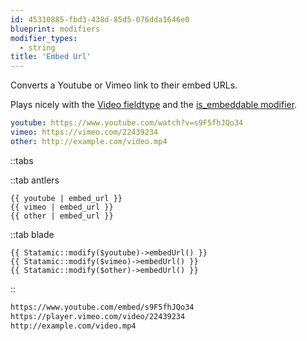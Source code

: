 ```yaml
---
id: 45310885-fbd3-438d-85d5-076dda1646e0
blueprint: modifiers
modifier_types:
  - string
title: 'Embed Url'
---
```

Converts a Youtube or Vimeo link to their embed URLs.

Plays nicely with the [Video fieldtype](/fieldtypes/video) and the [is_embeddable modifier](/modifiers/is_embeddable).

```yaml
youtube: https://www.youtube.com/watch?v=s9F5fhJQo34
vimeo: https://vimeo.com/22439234
other: http://example.com/video.mp4
```

::tabs

::tab antlers
```antlers
{{ youtube | embed_url }}
{{ vimeo | embed_url }}
{{ other | embed_url }}
```
::tab blade
```blade
{{ Statamic::modify($youtube)->embedUrl() }}
{{ Statamic::modify($vimeo)->embedUrl() }}
{{ Statamic::modify($other)->embedUrl() }}
```
::

```html
https://www.youtube.com/embed/s9F5fhJQo34
https://player.vimeo.com/video/22439234
http://example.com/video.mp4
```
